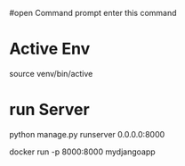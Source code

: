 #open Command prompt enter this command
 
# Active Env
source venv/bin/active

# run Server
python manage.py runserver 0.0.0.0:8000


 
docker run -p 8000:8000 mydjangoapp

